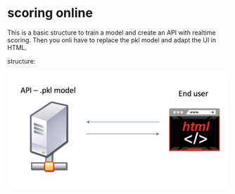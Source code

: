 # scoring online

This is a basic structure to train a model and create an API with realtime scoring. Then you onli have to replace the pkl model and adapt the UI in HTML.

structure:

![Screenshot](structure.png)
